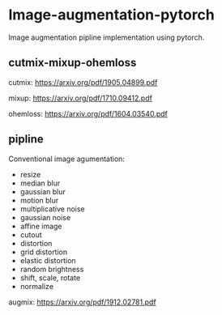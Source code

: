 # Image-augmentation-pytorch

Image augmentation pipline implementation using pytorch.

## cutmix-mixup-ohemloss

cutmix: https://arxiv.org/pdf/1905.04899.pdf

mixup: https://arxiv.org/pdf/1710.09412.pdf

ohemloss: https://arxiv.org/pdf/1604.03540.pdf

## pipline

Conventional image agumentation: 
- resize
- median blur
- gaussian blur
- motion blur
- multiplicative noise
- gaussian noise
- affine image
- cutout
- distortion
- grid distortion
- elastic distortion
- random brightness
- shift, scale, rotate
- normalize

augmix: https://arxiv.org/pdf/1912.02781.pdf
